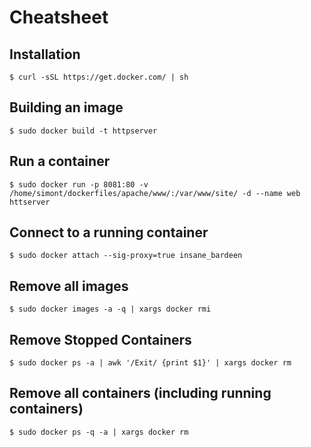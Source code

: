 # Cheatsheet

## Installation
```
$ curl -sSL https://get.docker.com/ | sh
```
## Building an image
```
$ sudo docker build -t httpserver
```
## Run a container
```
$ sudo docker run -p 8081:80 -v /home/simont/dockerfiles/apache/www/:/var/www/site/ -d --name web httserver
```
## Connect to a running container
```
$ sudo docker attach --sig-proxy=true insane_bardeen
```
## Remove all images
```
$ sudo docker images -a -q | xargs docker rmi
```
## Remove Stopped Containers
```
$ sudo docker ps -a | awk '/Exit/ {print $1}' | xargs docker rm
```
## Remove all containers (including running containers)
```
$ sudo docker ps -q -a | xargs docker rm
```
